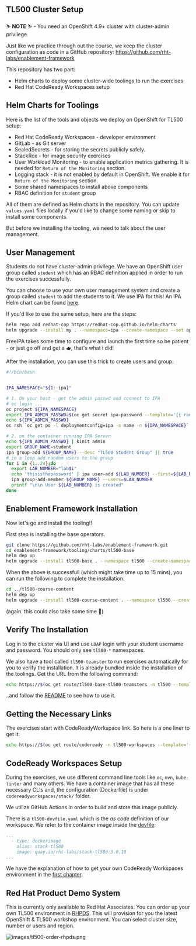 ## TL500 Cluster Setup

<p class="warn">
    ⛷️ <b>NOTE</b> ⛷️ - You need an OpenShift 4.9+ cluster with cluster-admin privilege.
</p>

Just like we practice through out the course, we keep the cluster configuration as code in a GitHub repository: https://github.com/rht-labs/enablement-framework

This repository has two part:
- Helm charts to deploy some cluster-wide toolings to run the exercises
- Red Hat CodeReady Workspaces setup

## Helm Charts for Toolings

Here is the list of the tools and objects we deploy on OpenShift for TL500 setup:

* Red Hat CodeReady Workspaces - developer environment
* GitLab - as Git server
* SealedSecrets - for storing the secrets publicly safely. 
* StackRox - for image security exercises
* User Workload Monitoring - to enable application metrics gathering. It is needed for `Return of the Monitoring` section.
* Logging stack - it is not enabled by default in OpenShift. We enable it for `Return of the Monitoring` section.
* Some shared namespaces to install above components
* RBAC definition for `student` group

All of them are defined as Helm charts in the repository. You can update `values.yaml` files locally if you'd like to change some naming or skip to install some components.

But before we installing the tooling, we need to talk about the user management.

## User Management
Students do not have cluster-admin privilege. We have an OpenShift user group called `student` which has an RBAC definition applied in order to run the exercises successfully.

You can choose to use your own user management system and create a group called `student` to add the students to it. We use IPA for this! An IPA Helm chart can be found [here](https://github.com/redhat-cop/helm-charts/tree/master/charts/ipa).

If you'd like to use the same setup, here are the steps:

```bash
helm repo add redhat-cop https://redhat-cop.github.io/helm-charts
helm upgrade --install my . --namespace=ipa --create-namespace --set app_domain=<CLUSTER_DOMAIN> --set ocp_auth.enabled=true
```
FreeIPA takes some time to configure and launch the first time so be patient - or just go off and get a 🫖, that's what i did!

After the installation, you can use this trick to create users and group:

```bash
#!/bin/bash


IPA_NAMESPACE="${1:-ipa}"

# 1. On your host - get the admin passwd and connect to IPA 
# oc login ...
oc project ${IPA_NAMESPACE}
export IPA_ADMIN_PASSWD=$(oc get secret ipa-password --template='{{ range .data }}{{.}}{{end}}' -n ipa | base64 -D)
echo ${IPA_ADMIN_PASSWD}
oc rsh `oc get po -l deploymentconfig=ipa -o name -n ${IPA_NAMESPACE}`

# 2. on the container running IPA Server
echo ${IPA_ADMIN_PASSWD} | kinit admin
export GROUP_NAME=student
ipa group-add ${GROUP_NAME} --desc "TL500 Student Group" || true
# in a loop add random users to the group 
for i in {1..24};do
  export LAB_NUMBER="lab$i"
  echo 'thisisthepassword' | ipa user-add ${LAB_NUMBER} --first=${LAB_NUMBER} --last=${LAB_NUMBER} --email=${LAB_NUMBER}@redhatlabs.dev --password
  ipa group-add-member ${GROUP_NAME} --users=$LAB_NUMBER
  printf "\n\n User ${LAB_NUMBER} is created"
done
```
## Enablement Framework Installation
Now let's go and install the tooling!!

First step is installing the base operators.

```bash
git clone https://github.com/rht-labs/enablement-framework.git
cd enablement-framework/tooling/charts/tl500-base
helm dep up
helm upgrade --install tl500-base . --namespace tl500 --create-namespace
```

When the above is successfull (which might take time up to 15 mins), you can run the following to complete the installation:

```bash
cd ../tl500-course-content
helm dep up
helm upgrade --install tl500-course-content . --namespace tl500 --create-namespace 
```
(again. this could also take some time 🙈)
## Verify The Installation
Log in to the cluster via UI and use `LDAP` login with your student username and password. You should only see `tl500-*` namespaces. 

We also have a tool called `tl500-teamster` to run exercises automatically for you to verify the installation. It is already bundled inside the installation of the toolings. Get the URL from the following command:

```bash
echo https://$(oc get route/tl500-base-tl500-teamsters -n tl500 --template='{{.spec.host}}')
```

..and follow the [README](https://github.com/rht-labs/tl500-teamsters) to see how to use it.

## Getting the Necessary Links
The exercises start with CodeReadyWorkspace link. So here is a one liner to get it:

```bash
echo https://$(oc get route/codeready -n tl500-workspaces --template='{{.spec.host}}')
```
## CodeReady Workspaces Setup

During the exercises, we use different command line tools like `oc`, `mvn`, `kube-linter` and many others. We have a container image that has all these necessary CLIs and, the configuration (Dockerfile) is under `codereadyworkspaces/stack/` folder.

We utilize GitHub Actions in order to build and store this image publicly. 

There is a `tl500-devfile.yaml` which is the _as code_ definition of our workspace. We refer to the container image inside the [devfile](https://github.com/rht-labs/enablement-framework/blob/main/codereadyworkspaces/tl500-devfile.yaml#L29):

```yaml
...
  - type: dockerimage
    alias: stack-tl500
    image: quay.io/rht-labs/stack-tl500:3.0.10
...
```

We have the explanation of how to get your own CodeReady Workspaces environment in the [first chapter](../1-the-manual-menace/1-the-basics.md).

## Red Hat Product Demo System

This is currently only available to Red Hat Associates. You can order up your own TL500 environment in [RHPDS](https://rhpds.redhat.com). This will provision for you the latest OpenShift & TL500 workshop environment. You can select cluster size, number or users and region.

![images/tl500-order-rhpds.png](images/tl500-order-rhpds.png)